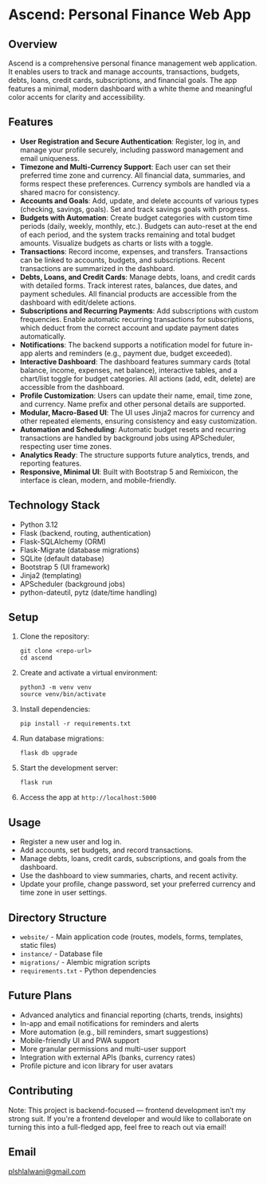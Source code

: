 # Ascend: Personal Finance Web App

## Overview
Ascend is a comprehensive personal finance management web application. It enables users to track and manage accounts, transactions, budgets, debts, loans, credit cards, subscriptions, and financial goals. The app features a minimal, modern dashboard with a white theme and meaningful color accents for clarity and accessibility.

## Features
- **User Registration and Secure Authentication**: Register, log in, and manage your profile securely, including password management and email uniqueness.
- **Timezone and Multi-Currency Support**: Each user can set their preferred time zone and currency. All financial data, summaries, and forms respect these preferences. Currency symbols are handled via a shared macro for consistency.
- **Accounts and Goals**: Add, update, and delete accounts of various types (checking, savings, goals). Set and track savings goals with progress.
- **Budgets with Automation**: Create budget categories with custom time periods (daily, weekly, monthly, etc.). Budgets can auto-reset at the end of each period, and the system tracks remaining and total budget amounts. Visualize budgets as charts or lists with a toggle.
- **Transactions**: Record income, expenses, and transfers. Transactions can be linked to accounts, budgets, and subscriptions. Recent transactions are summarized in the dashboard.
- **Debts, Loans, and Credit Cards**: Manage debts, loans, and credit cards with detailed forms. Track interest rates, balances, due dates, and payment schedules. All financial products are accessible from the dashboard with edit/delete actions.
- **Subscriptions and Recurring Payments**: Add subscriptions with custom frequencies. Enable automatic recurring transactions for subscriptions, which deduct from the correct account and update payment dates automatically.
- **Notifications**: The backend supports a notification model for future in-app alerts and reminders (e.g., payment due, budget exceeded).
- **Interactive Dashboard**: The dashboard features summary cards (total balance, income, expenses, net balance), interactive tables, and a chart/list toggle for budget categories. All actions (add, edit, delete) are accessible from the dashboard.
- **Profile Customization**: Users can update their name, email, time zone, and currency. Name prefix and other personal details are supported.
- **Modular, Macro-Based UI**: The UI uses Jinja2 macros for currency and other repeated elements, ensuring consistency and easy customization.
- **Automation and Scheduling**: Automatic budget resets and recurring transactions are handled by background jobs using APScheduler, respecting user time zones.
- **Analytics Ready**: The structure supports future analytics, trends, and reporting features.
- **Responsive, Minimal UI**: Built with Bootstrap 5 and Remixicon, the interface is clean, modern, and mobile-friendly.

## Technology Stack
- Python 3.12
- Flask (backend, routing, authentication)
- Flask-SQLAlchemy (ORM)
- Flask-Migrate (database migrations)
- SQLite (default database)
- Bootstrap 5 (UI framework)
- Jinja2 (templating)
- APScheduler (background jobs)
- python-dateutil, pytz (date/time handling)

## Setup
1. Clone the repository:
   ```
   git clone <repo-url>
   cd ascend
   ```
2. Create and activate a virtual environment:
   ```
   python3 -m venv venv
   source venv/bin/activate
   ```
3. Install dependencies:
   ```
   pip install -r requirements.txt
   ```
4. Run database migrations:
   ```
   flask db upgrade
   ```
5. Start the development server:
   ```
   flask run
   ```
6. Access the app at `http://localhost:5000`

## Usage
- Register a new user and log in.
- Add accounts, set budgets, and record transactions.
- Manage debts, loans, credit cards, subscriptions, and goals from the dashboard.
- Use the dashboard to view summaries, charts, and recent activity.
- Update your profile, change password, set your preferred currency and time zone in user settings.

## Directory Structure
- `website/` - Main application code (routes, models, forms, templates, static files)
- `instance/` - Database file
- `migrations/` - Alembic migration scripts
- `requirements.txt` - Python dependencies

## Future Plans
- Advanced analytics and financial reporting (charts, trends, insights)
- In-app and email notifications for reminders and alerts
- More automation (e.g., bill reminders, smart suggestions)
- Mobile-friendly UI and PWA support
- More granular permissions and multi-user support
- Integration with external APIs (banks, currency rates)
- Profile picture and icon library for user avatars

## Contributing
Note: This project is backend-focused — frontend development isn’t my strong suit.
If you're a frontend developer and would like to collaborate on turning this into a full-fledged app, feel free to reach out via email!

## Email
[plshlalwani@gmail.com](mailto:plshlalwani@gmail.com)